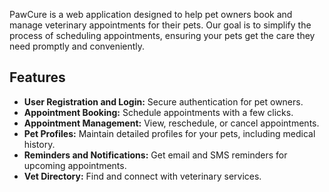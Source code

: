 PawCure is a web application designed to help pet owners book and manage veterinary appointments for their pets. Our goal is to simplify the process of scheduling appointments, ensuring your pets get the care they need promptly and conveniently.
## Features
- **User Registration and Login:** Secure authentication for pet owners.
- **Appointment Booking:** Schedule appointments with a few clicks.
- **Appointment Management:** View, reschedule, or cancel appointments.
- **Pet Profiles:** Maintain detailed profiles for your pets, including medical history.
- **Reminders and Notifications:** Get email and SMS reminders for upcoming appointments.
- **Vet Directory:** Find and connect with veterinary services.
